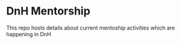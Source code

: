# DnH Mentorship

This repo hosts details about current mentoship activities which are happening in DnH
